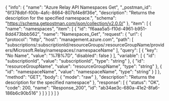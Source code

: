 {
  "info": {
    "name": "Azure Relay API Namespaces Get",
    "_postman_id": "6f378dbf-f00b-4afc-8664-807bf4e8f36e",
    "description": "Returns the description for the specified namespace.",
    "schema": "https://schema.getpostman.com/json/collection/v2.0.0/"
  },
  "item": [
    {
      "name": "namespaces",
      "item": [
        {
          "id": "f6aaa5a5-f10d-4961-b951-8dd473bbb562",
          "name": "Namespaces_Get",
          "request": {
            "url": {
              "protocol": "http",
              "host": "management.azure.com",
              "path": [
                "subscriptions/:subscriptionId/resourceGroups/:resourceGroupName/providers/Microsoft.Relay/namespaces/:namespaceName"
              ],
              "query": [
                {
                  "key": "No Name",
                  "value": "%7B%7D",
                  "disabled": false
                }
              ],
              "variable": [
                {
                  "id": "subscriptionId",
                  "value": "subscriptionId",
                  "type": "string"
                },
                {
                  "id": "resourceGroupName",
                  "value": "resourceGroupName",
                  "type": "string"
                },
                {
                  "id": "namespaceName",
                  "value": "namespaceName",
                  "type": "string"
                }
              ]
            },
            "method": "GET",
            "body": {
              "mode": "raw"
            },
            "description": "Returns the description for the specified namespace"
          },
          "response": [
            {
              "status": "OK",
              "code": 200,
              "name": "Response_200",
              "id": "ab34ae3c-680a-41e2-8fa6-186b6c90b516"
            }
          ]
        }
      ]
    }
  ]
}